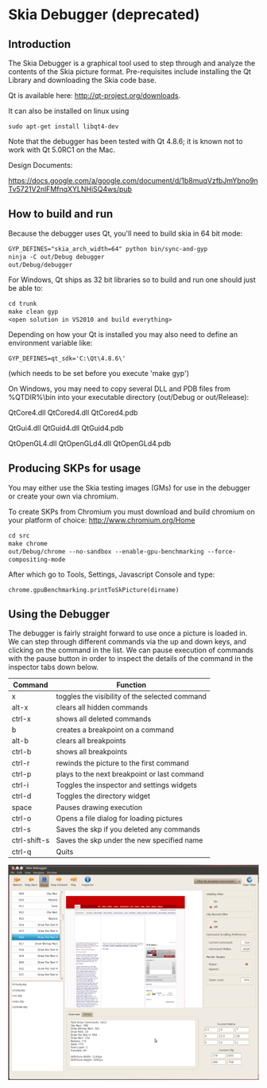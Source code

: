 Skia Debugger (deprecated)
=============

Introduction
------------

The Skia Debugger is a graphical tool used to step through and analyze the
contents of the Skia picture format. Pre-requisites include installing the Qt
Library and downloading the Skia code base.

Qt is available here: http://qt-project.org/downloads.

It can also be installed on linux using 

<!--?prettify?-->
~~~~
sudo apt-get install libqt4-dev
~~~~

Note that the debugger has been tested with Qt 4.8.6; it is known not to work
with Qt 5.0RC1 on the Mac.

Design Documents:

https://docs.google.com/a/google.com/document/d/1b8muqVzfbJmYbno9nTv5721V2nlFMfnqXYLNHiSQ4ws/pub


How to build and run
--------------------

Because the debugger uses Qt, you'll need to build skia in 64 bit mode:

<!--?prettify?-->

    GYP_DEFINES="skia_arch_width=64" python bin/sync-and-gyp
    ninja -C out/Debug debugger
    out/Debug/debugger

For Windows, Qt ships as 32 bit libraries so to build and run one should just be
able to:

<!--?prettify?-->
~~~~
cd trunk
make clean gyp
<open solution in VS2010 and build everything>
~~~~

Depending on how your Qt is installed you may also need to define an environment
variable like: 

~~~~
GYP_DEFINES=qt_sdk='C:\Qt\4.8.6\'
~~~~
(which needs to be set before you execute 'make gyp')

On Windows, you may need to copy several DLL and PDB files from %QTDIR%\bin into
your executable directory (out/Debug or out/Release):

QtCore4.dll QtCored4.dll QtCored4.pdb

QtGui4.dll QtGuid4.dll QtGuid4.pdb

QtOpenGL4.dll QtOpenGLd4.dll QtOpenGLd4.pdb 


Producing SKPs for usage
------------------------

You may either use the Skia testing images (GMs) for use in the debugger or
create your own via chromium.

To create SKPs from Chromium you must download and build chromium on your
platform of choice: http://www.chromium.org/Home

<!--?prettify?-->
~~~~
cd src
make chrome
out/Debug/chrome --no-sandbox --enable-gpu-benchmarking --force-compositing-mode
~~~~

After which go to Tools, Settings, Javascript Console and type:

<!--?prettify?-->
~~~~
chrome.gpuBenchmarking.printToSkPicture(dirname)
~~~~

Using the Debugger
------------------

The debugger is fairly straight forward to use once a picture is loaded in. We
can step through different commands via the up and down keys, and clicking on
the command in the list. We can pause execution of commands with the pause
button in order to inspect the details of the command in the inspector tabs
down below.

 
 Command      | Function
 -------------|-----------------------------------------------
 x            | toggles the visibility of the selected command
 alt-x        | clears all hidden commands
 ctrl-x       | shows all deleted commands
 b            | creates a breakpoint on a command
 alt-b        | clears all breakpoints
 ctrl-b       | shows all breakpoints
 ctrl-r       | rewinds the picture to the first command
 ctrl-p       | plays to the next breakpoint or last command
 ctrl-i       | Toggles the inspector and settings widgets
 ctrl-d       | Toggles the directory widget
 space        | Pauses drawing execution
 ctrl-o       | Opens a file dialog for loading pictures
 ctrl-s       | Saves the skp if you deleted any commands
 ctrl-shift-s | Saves the skp under the new specified name
 ctrl-q       | Quits

![Debugger interface](debugger.png)


